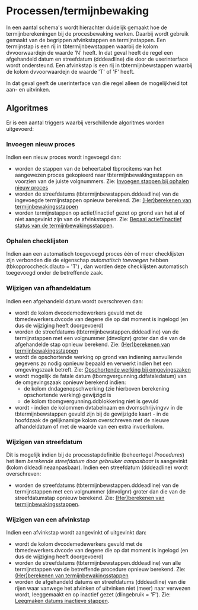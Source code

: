 # Processen/termijnbewaking

In een aantal schema's wordt hierachter duidelijk gemaakt hoe de termijnberekeningen bij de procesbewaking werken. Daarbij wordt gebruik gemaakt van de begrippen afvinkstappen en termijnstappen. Een termijnstap is een rij in tbtermijnbewstappen waarbij de kolom dvvoorwaardejn de waarde 'N' heeft. In dat geval heeft de regel een afgehandeld datum en streefdatum (dddeadline) die door de userinterface wordt ondersteund. Een afvinkstap is een rij in tbtermijnbewstappen waarbij de kolom dvvoorwaardejn de waarde 'T' of 'F' heeft.

In dat geval geeft de userinterface van die regel alleen de mogelijkheid tot aan- en uitvinken.

## Algoritmes

Er is een aantal triggers waarbij verschillende algoritmes worden uitgevoerd:

### Invoegen nieuw proces

Indien een nieuw proces wordt ingevoegd dan:

- worden de stappen van de beheertabel tbprocitems van het aangewezen proces gekopieerd naar tbtermijnbewakingsstappen en voorzien van de juiste volgnummers. Zie: [Invoegen stappen bij ophalen nieuw proces](processen/invoegen_stappen_nieuw_proces.md)
- worden de streefdatums (tbtermijnbewstappen.dddeadline) van de ingevoegde termijnstappen opnieuw berekend. Zie: [(Her)berekenen van termijnbewakingsstappen](processen/bereken_termijnbewakingsstappen.md)
- worden termijnstappen op actief/inactief gezet op grond van het al of niet aangevinkt zijn van de afvinkstappen. Zie: [Bepaal actief/inactief status van de termijnbewakingsstappen](processen/bepaal_actief_inactief.md).

### Ophalen checklijsten

Indien aan een automatisch toegevoegd proces één of meer checklijsten zijn verbonden die de eigenschap _automatisch toevoegen_ hebben (tbkopproccheck.dlauto = 'T') , dan worden deze checklijsten automatisch toegevoegd onder de betreffende zaak.

### Wijzigen van afhandeldatum

Indien een afgehandeld datum wordt overschreven dan:

- wordt de kolom dvcodemedewerkers gevuld met de tbmedewerkers.dvcode van degene die op dat moment is ingelogd (en dus de wijziging heeft doorgevoerd)
- worden de streefdatums (tbtermijnbewstappen.dddeadline) van de termijnstappen met een volgnummer (dnvolgnr) groter dan die van de afgehandelde stap opnieuw berekend. Zie: [(Her)berekenen van termijnbewakingsstappen](processen/bereken_termijnbewakingsstappen.md)
- wordt de opschortende werking op grond van indiening aanvullende gegevens zo nodig opnieuw bepaald en verwerkt indien het een omgevingszaak betreft. Zie: [Opschortende werking bij omgevingszaken](processen/opschortende_werking_omgevingszaken.md)
- wordt mogelijk de fatale datum (tbomgvergunning.ddfataledatum) van de omgevingszaak opnieuw berekend indien:
  - de kolom dndagenopschwerking (zie hierboven berekening opschortende werking) gewijzigd is
  - de kolom tbomgvergunning.ddblokkering niet is gevuld
- wordt - indien de kolommen dvtabelnaam en dvomschrijvingvv in de tbtermijnbewstappen gevuld zijn bij de gewijzigde kaart - in de hoofdzaak de gelijknamige kolom overschreven met de nieuwe afhandeldatum of met de waarde van een extra invoerkolom.

### Wijzigen van streefdatum

Dit is mogelijk indien bij de processtapdefinitie (beheertegel _Procedures_) het item _berekende streefdatum door gebruiker aanpasbaar_ is aangevinkt (kolom dldeadlineaanpasbaar). Indien een streefdatum (dddeadline) wordt overschreven:

- worden de streefdatums (tbtermijnbewstappen.dddeadline) van de termijnstappen met een volgnummer (dnvolgnr) groter dan die van de streefdatumstap opnieuw berekend. Zie: [(Her)berekenen van termijnbewakingsstappen](processen/bereken_termijnbewakingsstappen.md).

### Wijzigen van een afvinkstap

Indien een afvinkstap wordt aangevinkt of uitgevinkt dan:

- wordt de kolom dvcodemedewerkers gevuld met de tbmedewerkers.dvcode van degene die op dat moment is ingelogd (en dus de wijziging heeft doorgevoerd)
- worden de streefdatums (tbtermijnbewstappen.dddeadline) van alle termijnstappen van de betreffende procedure opnieuw berekend. Zie: [(Her)berekenen van termijnbewakingsstappen](processen/bereken_termijnbewakingsstappen.md)
- worden de afgehandeld datums en streefdatums (dddeadline) van die rijen waar vanwege het afvinken of uitvinken niet (meer) naar verwezen wordt, leeggemaakt en op inactief gezet (dlingebruik = 'F'). Zie: [Leegmaken datums inactieve stappen](processen/leegmaken_datums_inactieve_stappen.md).

